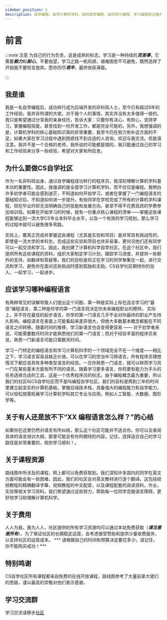 ```yaml
---
sidebar_position: 1
description: 自学编程、自学计算机学科、如何自学编程、如何学习编程、学习编程的正确方式。
---
```


# 前言

:::note 注意
为自己的行为负责，这是成熟的标志。学习是一种持续的***苦差事***，它需要***毅力***和***耐心***。不要指望，学习之路一帆风顺，艰难困苦不可避免，既然选择了开始就不要轻言放弃。愿你历尽***艰辛***，最终收获满载。


:::

## 我是谁
我是一名自学编程后，成功转行成为后端开发的非科班人士，至今已有超过8年的工作经验。我并非所谓的大佬，对于我个人的事情，其实并没有太多值得一提的。我只是希望通过分享我的亲身经历，告诉大家：只要你有决心，有耐心，坚持学习，掌握编程技能，甚至找到一份开发工作，都是完全可能的。另外，我想强调的是，计算机学科的核心基础知识真的非常重要，我至今仍在努力弥补这方面的不足。如果大家在学习过程中遇到困惑找不到合适的人咨询，欢迎与我交流。但是请注意，我并不是一个合格的老师，我所说的可能都是错的，我只能通过自己的学习和工作经验来分享一些经验，希望对大家有所启发。

## 为什么要做CS自学社区
作为一名非科班出身，通过自学编程成功转行的程序员，我深刻理解计算机学科基本功的重要性。因此，我强调的是全面学习计算机学科，而不仅仅是编程。我明白许多初学者可能会感到迷茫，不知道如何开始学习，或者在掌握了一门编程语言的基础知识后，不知道如何进一步提升。有些同学在学校完成了所有的计算机学科课程，但在毕业时却无法明确自己的技能和发展方向，甚至不得不花费高昂的学费参加培训班。如果在开始学习的时候，就有一份重点核心课程的清单——掌握这些课程能够达到一流大学CS专业本科毕业水平，以及一个有效的学习规划，那么学习的过程中就可以避免很多弯路。

实际上，要真正完成并掌握这些课程（尤其是实验和项目）是非常具有挑战性的，即使是一流大学的本科生，完成这些实验和项目也并非易事，更何况他们还有同学可以一起交流和学习。因此，我创建了计算机科学自学社区。在这个社区中，我们提供所有这些课程的资料，组织大家制定学习计划，跟踪学习进度，并提供一些额外的支持，如翻译和答疑等。我们的目标是将正在学习的同学聚集在一起，进行交流和学习，避免你在面对这些挑战时感到孤独和无助。CS自学社区期待你的加入，一起学习，一起进步。

## 应该学习哪种编程语言
有两种常见的误解导致人们提出这个问题。第一种是实际上存在适合学习的“最佳”编程语言，第二种是你学的第一门语言将决定你未来编程职业的模样。
实际上，并不存在最佳的起步语言，你学的第一门语言几乎不会对你最终的职业产生持久影响。编程语言在表面上可能看起来差异很大，但绝大多数基本概念都能在不同语言之间转移。随着时间的推移，学习新语言也会变得更容易 —— 对于初学者来说，可能需要数月时间才能熟悉他们的第一门语言；而对于经验丰富的程序员来说，熟悉一门新语言可能只需数天时间。

学习一门特定的编程语言和学习计算机科学的一个领域完全不在一个维度——相比之下，学习语言容易且缺乏价值，可以在学习的空当中习得语言。所有程序员理想情况下都应该具有多种类型语言的经验。一旦你熟悉一门语言，就可以转而学习另一门在某些基本方面有所不同的语言。随着学习更多语言，你将更有能力为手头的任务选择合适的工具，这是一个优秀程序员的标志。由于编程概念最为重要，所以我们的社区叫CS自学社区而不是叫编程自学社区。我们的目标是两到三年的时间里建立起坚实的计算机基础，掌握后端技术栈，具备强大的编程能力和自学能力，可以轻松按需拓展学习计算机学科其它专业与应用，例如人工智能、大数据、图形学等。

## 关于有人还是放不下“XX 编程语言怎么样？”的心结

如果你在这里仍然对语言有所纠结，那么这个社区可能并不适合你。你可以去查阅具体的语言培训大纲，那里可能会有你所期待的内容。记住，选择适合自己的学习路径是非常重要的，祝你学习顺利！。

## 关于课程资源
路线图中所涉及的课程，网上都可以免费获取到。我们深知许多国内的同学在英文方面可能会有一些困难，因此，我们的社区会对英文教材进行逐个翻译。这包括视频教程的精确翻译字幕，视频教程的中文配音，以及课程配套的阅读资料，作业，实验等相关学习资料。我们希望通过这些努力，帮助每一位同学克服语言障碍，更好地学习和理解计算机科学。

## 关于费用
人人为我，我为人人，社区提供的所有学习资源均可以通过本站免费获取（***请注意是所有***）。为了保证社区的长期稳定运营，会考虑接受赞助和提供少量收费服务，以支持社区的运营成本。
*** 请根据自己的时间和预算决定要花多少。请记住，你不能购买成功！***

## 特别鸣谢
CS自学社区所有课程都来自免费的在线开放课程，路线图参考了大量前辈大佬们的思路，谨以最高的崇敬对他们表示感谢。

## 学习交流群

学习交流请移步[社区](/community)


